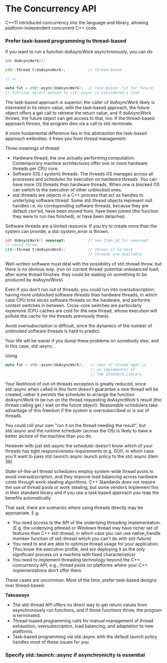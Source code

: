 # The Concurrency API

C++11 introduced concurrency into the language and library, allowing platform-independent concurrent C++ code.

### Prefer task-based programming to thread-based

If you want to run a function doAsyncWork asynchronously, you can do
```cpp
int doAsyncWork();

std::thread t(doAsyncWork);          // thread-based

// or

auto fut = std::async(doAsyncWork);  // task-based. fut for future
// function object passed to std::async is considered a task
```

The task-based approach is superior: the caller of doAsyncWork likely is interested in its return value, with the task-based approach, the future object offers a get call to retrieve the return value, and if doAsyncWork throws, the future object can get access to that, too.
If the thread-based approach throws, the program dies via a call to std::terminate.

A more fundamental difference lies in the abstraction the task-based approach embodies: it frees you from thread management.

Three meanings of thread:
* Hardware thread, the one actually performing computation. Contemporary machine architectures offer one or more hardware threads per CPU core.
* Software (OS / system) threads. The threads OS manages across all processes and schedules for execution on hardware threads. You can have more OS threads than hardware threads. When one is blocked OS can switch to the execution of other unblocked ones.
* std::threads are objects in a C++ process that act as handles to underlying software thread. Some std::thread objects represent null handles i.e. no corresponding software threads, because they are default ctor'ed, have been moved from, have been joined (the function they were to run has finished), or have been detached.

Software threads are a limited resource. If you try to create more than the system can provide, a std::system\_error is thrown.

```cpp
int doAsyncWork() noexcept;          // see Item 14 for noexcept
// could throw:
std::thread t(doAsyncWork);          // throws if no more
                                     // threads are available
```

Well-written software must deal with the possibility of std::thread throw, but there is no obvious way. (run on current thread: potential unbalanced load; after some thread finishes: they could be waiting on something to be produced by doAsyncWork)

Even if you don't run out of threads, you could run into oversubscription: having more unblocked software threads than hardware threads, in which case CPU time slices software threads on the hardware, and performs context switches in between.
Cross-core switches are particularly expensive (CPU caches are cold for the new thread, whose execution will pollute the cache for the threads previously there).

Avoid oversubscription is difficult, since the dynamics of the number of unblocked software threads is hard to predict.

Your life will be easier if you dump these problems on somebody else, and in this case, std::async.

Using
```cpp
auto fut = std::async(doAsyncWork);   // onus of thread mgmt is
                                      // on implementer of
                                      // the Standard Library
```
Your likelihood of out-of-threads exception is greatly reduced, since std::async when called in this form doesn't guarantee a new thread will be created, rather it permits the scheduler to arrange the function doAsyncWork to be run on the thread requesting doAsyncWork's result (the thread calling get / wait on the future object). Reasonable schedulers take advantage of this freedom if the system is oversubscribed or is out of threads.

You could roll your own "run it on the thread needing the result", but std::async and the runtime scheduler (across the OS) is likely to have a better picture of the machine than you do.

However with just std::async the scheduler doesn't know which of your threads has tight responsiveness requirements (e.g. GUI), in which case you'll want to pass std::launch::async launch policy to the std::async (item 36)

State-of-the-art thread schedulers employ system-wide thread pools to avoid oversubscription, and they improve load balancing across hardware cores through work-stealing algorithms.
C++ Standards does not require the use of thread pools or work stealing, but some vendors implement this in their standard library and if you use a task based approach you reap the benefits automatically.

That said, there are scenarios where using threads directly may be appropriate. E.g.
* You need access to the API of the underlying threading implementation. (E.g. the underlying pthread or Windows thread may have richer set of features than C++ std::thread, in which case you can use native\_handle member function of std::thread which you can't do with std::future)
* You need to and are able to optimize thread usage for your application. (You know the execution profile, and are deploying it as the only significant process on a machine with fixed characteristics)
* You need to implement threading technology beyond the C++ concurrency API, e.g., thread pools on platforms where your C++ implementations don’t offer them.

These cases are uncommon. Most of the time, prefer task-based designs over thread-based.

**Takeaways**
* The std::thread API offers no direct way to get return values from asynchronously run functions, and if those functions throw, the program is terminated.
* Thread-based programming calls for manual management of thread exhaustion, oversubscription, load balancing, and adaptation to new platforms.
* Task-based programming via std::async with the default launch policy handles most of these issues for you.

### Specify std::launch::async if asynchronicity is essential

